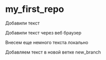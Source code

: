 ﻿# my_first_repo

Добавили текст

Добавили текст через веб браузер

Внесем еще немного текста локально 

Добавляем текст в новой ветке new_branch


